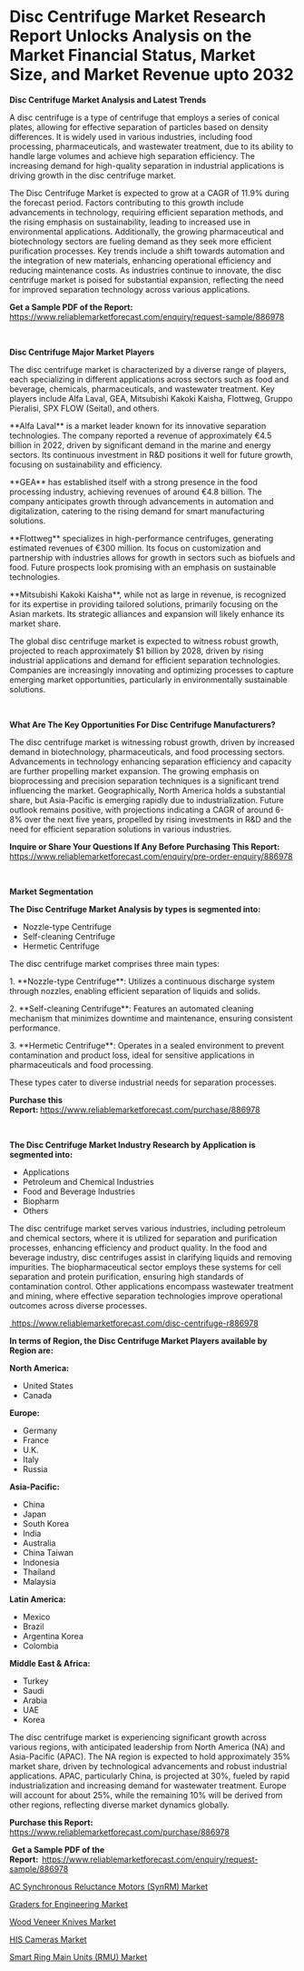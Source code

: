 <p><h1>Disc Centrifuge Market Research Report Unlocks Analysis on the Market Financial Status, Market Size, and Market Revenue upto 2032</h1></p><p><strong>Disc Centrifuge Market Analysis and Latest Trends</strong></p>
<p><p>A disc centrifuge is a type of centrifuge that employs a series of conical plates, allowing for effective separation of particles based on density differences. It is widely used in various industries, including food processing, pharmaceuticals, and wastewater treatment, due to its ability to handle large volumes and achieve high separation efficiency. The increasing demand for high-quality separation in industrial applications is driving growth in the disc centrifuge market.</p><p>The Disc Centrifuge Market is expected to grow at a CAGR of 11.9% during the forecast period. Factors contributing to this growth include advancements in technology, requiring efficient separation methods, and the rising emphasis on sustainability, leading to increased use in environmental applications. Additionally, the growing pharmaceutical and biotechnology sectors are fueling demand as they seek more efficient purification processes. Key trends include a shift towards automation and the integration of new materials, enhancing operational efficiency and reducing maintenance costs. As industries continue to innovate, the disc centrifuge market is poised for substantial expansion, reflecting the need for improved separation technology across various applications.</p></p>
<p><strong>Get a Sample PDF of the Report:&nbsp;</strong> <a href="https://www.reliablemarketforecast.com/enquiry/request-sample/886978?utm_campaign=1108&utm_medium=2&utm_source=Github&utm_content=ia&utm_term=28022025&utm_id=disc-centrifuge">https://www.reliablemarketforecast.com/enquiry/request-sample/886978</a></p>
<p>&nbsp;</p>
<p><strong>Disc Centrifuge Major Market Players</strong></p>
<p><p>The disc centrifuge market is characterized by a diverse range of players, each specializing in different applications across sectors such as food and beverage, chemicals, pharmaceuticals, and wastewater treatment. Key players include Alfa Laval, GEA, Mitsubishi Kakoki Kaisha, Flottweg, Gruppo Pieralisi, SPX FLOW (Seital), and others.</p><p>**Alfa Laval** is a market leader known for its innovative separation technologies. The company reported a revenue of approximately €4.5 billion in 2022, driven by significant demand in the marine and energy sectors. Its continuous investment in R&D positions it well for future growth, focusing on sustainability and efficiency.</p><p>**GEA** has established itself with a strong presence in the food processing industry, achieving revenues of around €4.8 billion. The company anticipates growth through advancements in automation and digitalization, catering to the rising demand for smart manufacturing solutions.</p><p>**Flottweg** specializes in high-performance centrifuges, generating estimated revenues of €300 million. Its focus on customization and partnership with industries allows for growth in sectors such as biofuels and food. Future prospects look promising with an emphasis on sustainable technologies.</p><p>**Mitsubishi Kakoki Kaisha**, while not as large in revenue, is recognized for its expertise in providing tailored solutions, primarily focusing on the Asian markets. Its strategic alliances and expansion will likely enhance its market share.</p><p>The global disc centrifuge market is expected to witness robust growth, projected to reach approximately $1 billion by 2028, driven by rising industrial applications and demand for efficient separation technologies. Companies are increasingly innovating and optimizing processes to capture emerging market opportunities, particularly in environmentally sustainable solutions.</p></p>
<p>&nbsp;</p>
<p><strong>What Are The Key Opportunities For Disc Centrifuge Manufacturers?</strong></p>
<p><p>The disc centrifuge market is witnessing robust growth, driven by increased demand in biotechnology, pharmaceuticals, and food processing sectors. Advancements in technology enhancing separation efficiency and capacity are further propelling market expansion. The growing emphasis on bioprocessing and precision separation techniques is a significant trend influencing the market. Geographically, North America holds a substantial share, but Asia-Pacific is emerging rapidly due to industrialization. Future outlook remains positive, with projections indicating a CAGR of around 6-8% over the next five years, propelled by rising investments in R&D and the need for efficient separation solutions in various industries.</p></p>
<p><strong>Inquire or Share Your Questions If Any Before Purchasing This Report:</strong> <a href="https://www.reliablemarketforecast.com/enquiry/pre-order-enquiry/886978?utm_campaign=1108&utm_medium=2&utm_source=Github&utm_content=ia&utm_term=28022025&utm_id=disc-centrifuge">https://www.reliablemarketforecast.com/enquiry/pre-order-enquiry/886978</a></p>
<p>&nbsp;</p>
<p><strong>Market Segmentation</strong></p>
<p><strong>The Disc Centrifuge Market Analysis by types is segmented into:</strong></p>
<p><ul><li>Nozzle-type Centrifuge</li><li>Self-cleaning Centrifuge</li><li>Hermetic Centrifuge</li></ul></p>
<p><p>The disc centrifuge market comprises three main types: </p><p>1. **Nozzle-type Centrifuge**: Utilizes a continuous discharge system through nozzles, enabling efficient separation of liquids and solids.</p><p>   </p><p>2. **Self-cleaning Centrifuge**: Features an automated cleaning mechanism that minimizes downtime and maintenance, ensuring consistent performance.</p><p>3. **Hermetic Centrifuge**: Operates in a sealed environment to prevent contamination and product loss, ideal for sensitive applications in pharmaceuticals and food processing. </p><p>These types cater to diverse industrial needs for separation processes.</p></p>
<p><strong>Purchase this Report:&nbsp;</strong><a href="https://www.reliablemarketforecast.com/purchase/886978?utm_campaign=1108&utm_medium=2&utm_source=Github&utm_content=ia&utm_term=28022025&utm_id=disc-centrifuge">https://www.reliablemarketforecast.com/purchase/886978</a></p>
<p>&nbsp;</p>
<p><strong>The Disc Centrifuge Market Industry Research by Application is segmented into:</strong></p>
<p><ul><li>Applications</li><li>Petroleum and Chemical Industries</li><li>Food and Beverage Industries</li><li>Biopharm</li><li>Others</li></ul></p>
<p><p>The disc centrifuge market serves various industries, including petroleum and chemical sectors, where it is utilized for separation and purification processes, enhancing efficiency and product quality. In the food and beverage industry, disc centrifuges assist in clarifying liquids and removing impurities. The biopharmaceutical sector employs these systems for cell separation and protein purification, ensuring high standards of contamination control. Other applications encompass wastewater treatment and mining, where effective separation technologies improve operational outcomes across diverse processes.</p></p>
<p><a href="https://www.reliablemarketforecast.com/disc-centrifuge-r886978?utm_campaign=1108&utm_medium=2&utm_source=Github&utm_content=ia&utm_term=28022025&utm_id=disc-centrifuge">&nbsp;https://www.reliablemarketforecast.com/disc-centrifuge-r886978</a></p>
<p><strong>In terms of Region, the Disc Centrifuge Market Players available by Region are:</strong></p>
<p>
    <p> <strong> North America: </strong>
        <ul>
            <li>United States</li>
            <li>Canada</li>
        </ul>
        </p> 
    <p> <strong> Europe: </strong>
        <ul>
            <li>Germany</li>
            <li>France</li>
            <li>U.K.</li>
            <li>Italy</li>
            <li>Russia</li>
        </ul>
        </p> 
    <p> <strong> Asia-Pacific: </strong>
        <ul>
            <li>China</li>
            <li>Japan</li>
            <li>South Korea</li>
            <li>India</li>
            <li>Australia</li>
            <li>China Taiwan</li>
            <li>Indonesia</li>
            <li>Thailand</li>
            <li>Malaysia</li>
        </ul>
        </p> 
    <p> <strong> Latin America: </strong>
        <ul>
            <li>Mexico</li>
            <li>Brazil</li>
            <li>Argentina Korea</li>
            <li>Colombia</li>
        </ul>
        </p> 
    <p> <strong> Middle East & Africa: </strong>
        <ul>
            <li>Turkey</li>
            <li>Saudi</li>
            <li>Arabia</li>
            <li>UAE</li>
            <li>Korea</li>
        </ul>
    </p>
    </p>
<p><p>The disc centrifuge market is experiencing significant growth across various regions, with anticipated leadership from North America (NA) and Asia-Pacific (APAC). The NA region is expected to hold approximately 35% market share, driven by technological advancements and robust industrial applications. APAC, particularly China, is projected at 30%, fueled by rapid industrialization and increasing demand for wastewater treatment. Europe will account for about 25%, while the remaining 10% will be derived from other regions, reflecting diverse market dynamics globally.</p></p>
<p><strong>Purchase this Report: </strong><a href="https://www.reliablemarketforecast.com/purchase/886978?utm_campaign=1108&utm_medium=2&utm_source=Github&utm_content=ia&utm_term=28022025&utm_id=disc-centrifuge">https://www.reliablemarketforecast.com/purchase/886978</a></p>
<p>&nbsp;<strong>Get a Sample PDF of the Report:&nbsp;&nbsp;</strong><a href="https://www.reliablemarketforecast.com/enquiry/request-sample/886978?utm_campaign=1108&utm_medium=2&utm_source=Github&utm_content=ia&utm_term=28022025&utm_id=disc-centrifuge">https://www.reliablemarketforecast.com/enquiry/request-sample/886978</a></p>
<p><strong></strong></p>
<p><p><a href="https://github.com/fraryatena85/Market-Research-Report-List-1/blob/main/ac-synchronous-reluctance-motors-synrm-market.md?utm_campaign=1108&utm_medium=2&utm_source=Github&utm_content=ia&utm_term=28022025&utm_id=disc-centrifuge">AC Synchronous Reluctance Motors (SynRM) Market</a></p><p><a href="https://github.com/awalinfucci/Market-Research-Report-List-1/blob/main/graders-for-engineering-market.md?utm_campaign=1108&utm_medium=2&utm_source=Github&utm_content=ia&utm_term=28022025&utm_id=disc-centrifuge">Graders for Engineering Market</a></p><p><a href="https://github.com/alejnaouare/Market-Research-Report-List-1/blob/main/wood-veneer-knives-market.md?utm_campaign=1108&utm_medium=2&utm_source=Github&utm_content=ia&utm_term=28022025&utm_id=disc-centrifuge">Wood Veneer Knives Market</a></p><p><a href="https://github.com/iceknahomi/Market-Research-Report-List-1/blob/main/his-cameras-market.md?utm_campaign=1108&utm_medium=2&utm_source=Github&utm_content=ia&utm_term=28022025&utm_id=disc-centrifuge">HIS Cameras Market</a></p><p><a href="https://github.com/jolinolooman/Market-Research-Report-List-1/blob/main/smart-ring-main-units-rmu-market.md?utm_campaign=1108&utm_medium=2&utm_source=Github&utm_content=ia&utm_term=28022025&utm_id=disc-centrifuge">Smart Ring Main Units (RMU) Market</a></p></p>